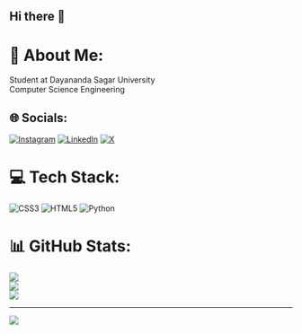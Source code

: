 ## Hi there 👋
# 💫 About Me:
Student at Dayananda Sagar University<br>Computer Science Engineering


## 🌐 Socials:
[![Instagram](https://img.shields.io/badge/Instagram-%23E4405F.svg?logo=Instagram&logoColor=white)](https://instagram.com/tharun._.gowda__) [![LinkedIn](https://img.shields.io/badge/LinkedIn-%230077B5.svg?logo=linkedin&logoColor=white)](https://linkedin.com/in/tharun-a-m-681873238) [![X](https://img.shields.io/badge/X-black.svg?logo=X&logoColor=white)](https://x.com/tharun_gowda19) 

# 💻 Tech Stack:
![CSS3](https://img.shields.io/badge/css3-%231572B6.svg?style=for-the-badge&logo=css3&logoColor=white) ![HTML5](https://img.shields.io/badge/html5-%23E34F26.svg?style=for-the-badge&logo=html5&logoColor=white) ![Python](https://img.shields.io/badge/python-3670A0?style=for-the-badge&logo=python&logoColor=ffdd54)
# 📊 GitHub Stats:
![](https://github-readme-stats.vercel.app/api?username=Tharun1936&theme=vue-dark&hide_border=false&include_all_commits=true&count_private=true)<br/>
![](https://github-readme-streak-stats.herokuapp.com/?user=Tharun1936&theme=vue-dark&hide_border=false)<br/>
![](https://github-readme-stats.vercel.app/api/top-langs/?username=Tharun1936&theme=vue-dark&hide_border=false&include_all_commits=true&count_private=true&layout=compact)

---
[![](https://visitcount.itsvg.in/api?id=Tharun1936&icon=0&color=0)](https://visitcount.itsvg.in)

<!-- Proudly created with GPRM ( https://gprm.itsvg.in ) -->
<!-- Proudly created with GPRM ( https://gprm.itsvg.in ) -->

<!-- Proudly created with GPRM ( https://gprm.itsvg.in ) -->

<!--
**Tharun1936/Tharun1936** is a ✨ _special_ ✨ repository because its `README.md` (this file) appears on your GitHub profile.

Here are some ideas to get you started:

- 🔭 I’m currently working on ...
- 🌱 I’m currently learning ...
- 👯 I’m looking to collaborate on ...
- 🤔 I’m looking for help with ...
- 💬 Ask me about ...
- 📫 How to reach me: ...
- 😄 Pronouns: ...
- ⚡ Fun fact: ...
-->
